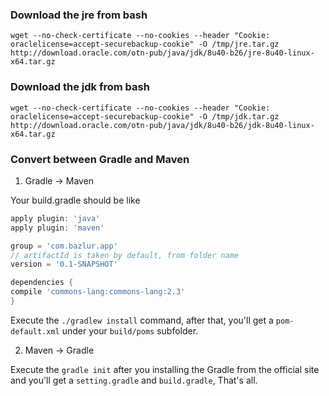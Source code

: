 ### Download the jre from bash
```
wget --no-check-certificate --no-cookies --header "Cookie: oraclelicense=accept-securebackup-cookie" -O /tmp/jre.tar.gz http://download.oracle.com/otn-pub/java/jdk/8u40-b26/jre-8u40-linux-x64.tar.gz
```

### Download the jdk from bash
```
wget --no-check-certificate --no-cookies --header "Cookie: oraclelicense=accept-securebackup-cookie" -O /tmp/jdk.tar.gz http://download.oracle.com/otn-pub/java/jdk/8u40-b26/jdk-8u40-linux-x64.tar.gz
```

### Convert between Gradle and Maven
1. Gradle -> Maven

Your build.gradle should be like 
 ```gradle
apply plugin: 'java'
apply plugin: 'maven'
 
group = 'com.bazlur.app'
// artifactId is taken by default, from folder name
version = '0.1-SNAPSHOT'
 
dependencies {
compile 'commons-lang:commons-lang:2.3'
}
```
Execute the `./gradlew install` command, after that, you'll get a `pom-default.xml` under your `build/poms` subfolder. 

2. Maven -> Gradle

Execute the `gradle init` after you installing the Gradle from the official site and you'll get a `setting.gradle` and `build.gradle`, That's all. 

